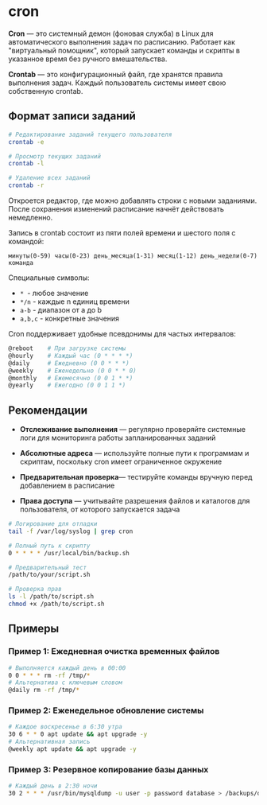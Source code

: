 # cron

**Cron** — это системный демон (фоновая служба) в Linux для автоматического выполнения задач по расписанию. Работает как "виртуальный помощник", который запускает команды и скрипты в указанное время без ручного вмешательства.  

**Crontab** — это конфигурационный файл, где хранятся правила выполнения задач. Каждый пользователь системы имеет свою собственную crontab.

## Формат записи заданий

```sh
# Редактирование заданий текущего пользователя
crontab -e

# Просмотр текущих заданий
crontab -l

# Удаление всех заданий
crontab -r
```

Откроется редактор, где можно добавлять строки с новыми заданиями. После сохранения изменений расписание начнёт действовать немедленно.

Запись в crontab состоит из пяти полей времени и шестого поля с командой:
```text
минуты(0-59) часы(0-23) день_месяца(1-31) месяц(1-12) день_недели(0-7) команда
```

Специальные символы:  
- `* `- любое значение  
- `*/n` - каждые n единиц времени  
- `a-b` - диапазон от a до b  
- `a,b,c` - конкретные значения 
 
Cron поддерживает удобные псевдонимы для частых интервалов:  
```sh
@reboot    # При загрузке системы
@hourly    # Каждый час (0 * * * *)
@daily     # Ежедневно (0 0 * * *)
@weekly    # Еженедельно (0 0 * * 0)
@monthly   # Ежемесячно (0 0 1 * *)
@yearly    # Ежегодно (0 0 1 1 *)
```

## Рекомендации

- **Отслеживание выполнения** — регулярно проверяйте системные логи для мониторинга работы запланированных заданий

- **Абсолютные адреса** — используйте полные пути к программам и скриптам, поскольку cron имеет ограниченное окружение

- **Предварительная проверка**— тестируйте команды вручную перед добавлением в расписание

- **Права доступа** — учитывайте разрешения файлов и каталогов для пользователя, от которого запускается задача

```sh
# Логирование для отладки
tail -f /var/log/syslog | grep cron

# Полный путь к скрипту
0 * * * * /usr/local/bin/backup.sh

# Предварительный тест
/path/to/your/script.sh

# Проверка прав
ls -l /path/to/script.sh
chmod +x /path/to/script.sh
```

## Примеры

### Пример 1: Ежедневная очистка временных файлов

```sh
# Выполняется каждый день в 00:00
0 0 * * * rm -rf /tmp/*
# Альтернатива с ключевым словом
@daily rm -rf /tmp/*
```

### Пример 2: Еженедельное обновление системы

```sh
# Каждое воскресенье в 6:30 утра
30 6 * * 0 apt update && apt upgrade -y
# Альтернативная запись
@weekly apt update && apt upgrade -y
```

### Пример 3: Резервное копирование базы данных

```sh
# Каждый день в 2:30 ночи
30 2 * * * /usr/bin/mysqldump -u user -p password database > /backups/db_$(date +\%Y\%m\%d).sql
```